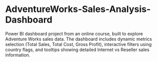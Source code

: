 # AdventureWorks-Sales-Analysis-Dashboard
Power BI dashboard project from an online course, built to explore Adventure Works sales data. The dashboard includes dynamic metrics selection (Total Sales, Total Cost, Gross Profit), interactive filters using country flags, and tooltips showing detailed Internet vs Reseller sales information.
